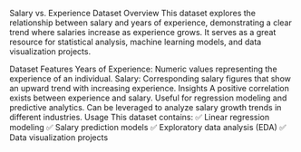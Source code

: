 Salary vs. Experience Dataset
Overview
This dataset explores the relationship between salary and years of experience, demonstrating a clear trend where salaries increase as experience grows. It serves as a great resource for statistical analysis, machine learning models, and data visualization projects.

Dataset Features
Years of Experience: Numeric values representing the experience of an individual.
Salary: Corresponding salary figures that show an upward trend with increasing experience.
Insights
A positive correlation exists between experience and salary.
Useful for regression modeling and predictive analytics.
Can be leveraged to analyze salary growth trends in different industries.
Usage
This dataset contains:
✅ Linear regression modeling
✅ Salary prediction models
✅ Exploratory data analysis (EDA)
✅ Data visualization projects
